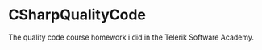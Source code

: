 CSharpQualityCode
=================

The quality code course homework i did in the Telerik Software Academy.
